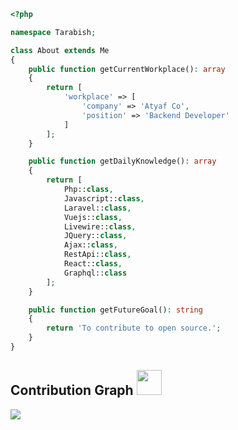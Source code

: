 ```php
<?php

namespace Tarabish;

class About extends Me
{
    public function getCurrentWorkplace(): array
    {
        return [
            'workplace' => [
                'company' => 'Atyaf Co',
                'position' => 'Backend Developer'         
            ]
        ];
    }

    public function getDailyKnowledge(): array
    {
        return [
            Php::class,
            Javascript::class,
            Laravel::class,
            Vuejs::class,
            Livewire::class,
            JQuery::class,
            Ajax::class,
            RestApi::class,
            React::class,
            Graphql::class
        ];
    }

    public function getFutureGoal(): string
    {
        return 'To contribute to open source.';
    }
}
```

## Contribution Graph <img width="40" src="https://c.tenor.com/8Bhx4_d52goAAAAi/mic-drop-busy-bee.gif" />
<img src="https://activity-graph.herokuapp.com/graph?username=AbdallahTarabish&theme=dracula&color=B994E6&bg_color=2B2D3D" />

